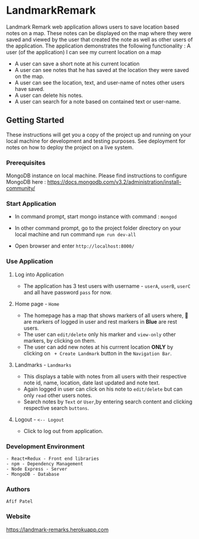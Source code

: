 # LandmarkRemark

Landmark Remark web application allows users to save location based notes on a map. These notes can be displayed on the map where they were saved and viewed by the user that created the note as well as other users of the application. The application demonstrates the following functionality :
A user (of the application) I can see my current location on a map
- A user can save a short note at his current location
- A user can see notes that he has saved at the location they were saved on the map.
- A user can see the location, text, and user-name of notes other users have saved.
- A user can delete his notes.
- A user can search for a note based on contained text or user-name.

## Getting Started

These instructions will get you a copy of the project up and running on your local machine for development and testing purposes. See deployment for notes on how to deploy the project on a live system.

### Prerequisites

MongoDB instance on local machine. Please find instructions to configure MongoDB here : https://docs.mongodb.com/v3.2/administration/install-community/

### Start Application
                                                          
- In command prompt, start mongo instance with command : `mongod`
                                                         
- In other command prompt, go to the project folder directory on your local machine and run command `npm run dev-all`

- Open browser and enter `http://localhost:8000/`

### Use Application

1. Log into Application 

   - The application has 3 test users with username - `userA`, `userB`, `userC` and all have password `pass` for now.
   
2. Home page -  `Home`

   - The homepage has a map that shows markers of all users where, 📍 are markers of logged in user and rest markers in **Blue** are rest users.  
   - The user can `edit/delete` only his marker and `view-only` other markers, by clicking on them.
   - The user can add new notes at his currrent location **ONLY** by clicking on ` + Create Landmark` button in the `Navigation Bar`.
  
3. Landmarks - `Landmarks`

   - This displays a table with notes from all users with their respective note id, name, location, date last updated and note text.
   - Again logged in user can click on his note to `edit/delete` but can only `read` other users notes.
   - Search notes by `Text` or `User`,by entering search content and clicking respective search `buttons`.
  
4. Logout - `<-- Logout`
   
   - Click to log out from application.
   
### Development Environment
    - React+Redux - Front end libraries
    - npm - Dependency Management
    - Node Express - Server 
    - MongoDB - Database

### Authors
    
    Afif Patel
    
### Website   
   https://landmark-remarks.herokuapp.com
    
